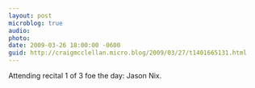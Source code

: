 ```yaml
---
layout: post
microblog: true
audio: 
photo: 
date: 2009-03-26 18:00:00 -0600
guid: http://craigmcclellan.micro.blog/2009/03/27/t1401665131.html
---
```

Attending recital 1 of 3 foe the day: Jason Nix.
